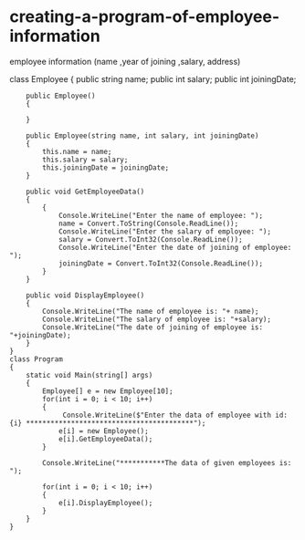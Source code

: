 # creating-a-program-of-employee-information
employee information (name ,year of joining ,salary, address)




 class Employee
    {
        public string name;
        public int salary;
        public int joiningDate;

        public Employee()
        {

        }

        public Employee(string name, int salary, int joiningDate)
        {
            this.name = name;
            this.salary = salary;
            this.joiningDate = joiningDate;
        }

        public void GetEmployeeData()
        {
            {
                Console.WriteLine("Enter the name of employee: ");
                name = Convert.ToString(Console.ReadLine());
                Console.WriteLine("Enter the salary of employee: ");
                salary = Convert.ToInt32(Console.ReadLine());
                Console.WriteLine("Enter the date of joining of employee: ");
                joiningDate = Convert.ToInt32(Console.ReadLine());
            }
        }

        public void DisplayEmployee()
        {
            Console.WriteLine("The name of employee is: "+ name);
            Console.WriteLine("The salary of employee is: "+salary);
            Console.WriteLine("The date of joining of employee is: "+joiningDate);
        }
    }
    class Program
    {
        static void Main(string[] args)
        {
            Employee[] e = new Employee[10];
            for(int i = 0; i < 10; i++)
            {
                 Console.WriteLine($"Enter the data of employee with id: {i} *****************************************");
                e[i] = new Employee();
                e[i].GetEmployeeData();
            }

            Console.WriteLine("***********The data of given employees is: ");

            for(int i = 0; i < 10; i++)
            {
                e[i].DisplayEmployee();
            }
        }
    }
